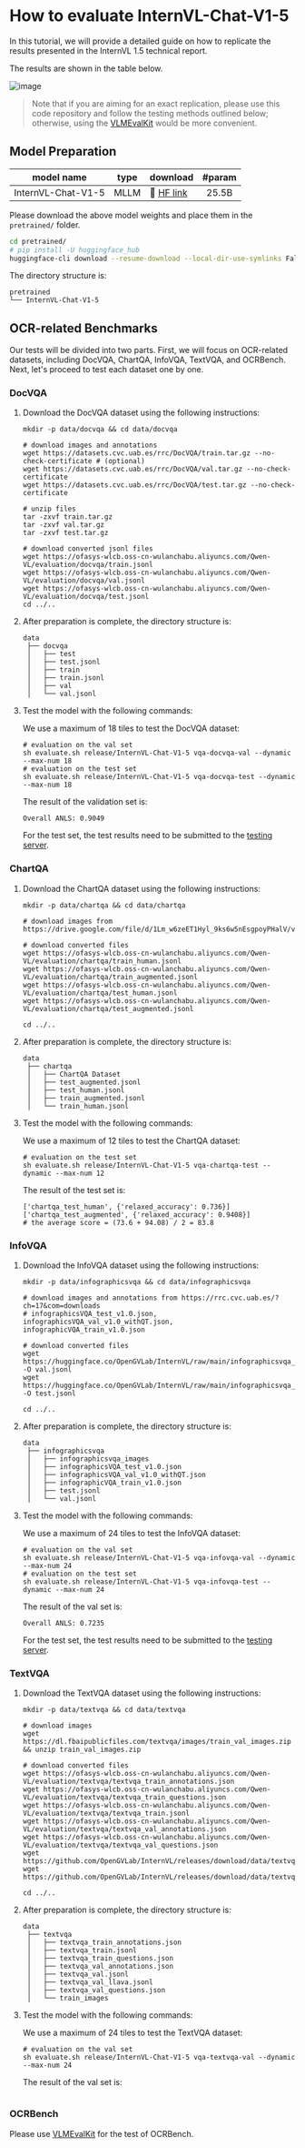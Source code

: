 # How to evaluate InternVL-Chat-V1-5


In this tutorial, we will provide a detailed guide on how to replicate the results presented in the InternVL 1.5 technical report. 

The results are shown in the table below.

![image](https://github.com/OpenGVLab/InternVL/assets/23737120/8b62d429-c689-426a-9267-2727b6430b6e)

> Note that if you are aiming for an exact replication, please use this code repository and follow the testing methods outlined below; otherwise, using the [VLMEvalKit](https://github.com/open-compass/VLMEvalKit) would be more convenient.

## Model Preparation

| model name         | type  | download                                                          |  #param |
| ------------------ | ----- | ----------------------------------------------------------------- | :-----: |
| InternVL-Chat-V1-5 | MLLM  | 🤗 [HF link](https://huggingface.co/OpenGVLab/InternVL-Chat-V1-5) | 25.5B   |

Please download the above model weights and place them in the `pretrained/` folder.

```sh
cd pretrained/
# pip install -U huggingface_hub
huggingface-cli download --resume-download --local-dir-use-symlinks False OpenGVLab/InternVL-Chat-V1-5 --local-dir InternVL-Chat-V1-5
```

The directory structure is:

```
pretrained
└── InternVL-Chat-V1-5
```


## OCR-related Benchmarks

Our tests will be divided into two parts. First, we will focus on OCR-related datasets, including DocVQA, ChartQA, InfoVQA, TextVQA, and OCRBench. Next, let's proceed to test each dataset one by one.

### DocVQA


1. Download the DocVQA dataset using the following instructions:
   
    ```shell
    mkdir -p data/docvqa && cd data/docvqa
    
    # download images and annotations
    wget https://datasets.cvc.uab.es/rrc/DocVQA/train.tar.gz --no-check-certificate # (optional)
    wget https://datasets.cvc.uab.es/rrc/DocVQA/val.tar.gz --no-check-certificate
    wget https://datasets.cvc.uab.es/rrc/DocVQA/test.tar.gz --no-check-certificate
    
    # unzip files
    tar -zxvf train.tar.gz
    tar -zxvf val.tar.gz
    tar -zxvf test.tar.gz
    
    # download converted jsonl files
    wget https://ofasys-wlcb.oss-cn-wulanchabu.aliyuncs.com/Qwen-VL/evaluation/docvqa/train.jsonl
    wget https://ofasys-wlcb.oss-cn-wulanchabu.aliyuncs.com/Qwen-VL/evaluation/docvqa/val.jsonl
    wget https://ofasys-wlcb.oss-cn-wulanchabu.aliyuncs.com/Qwen-VL/evaluation/docvqa/test.jsonl
    cd ../..
    ```

2. After preparation is complete, the directory structure is:

   ```
   data
    ├── docvqa
    │   ├── test
    │   ├── test.jsonl
    │   ├── train
    │   ├── train.jsonl
    │   ├── val
    │   └── val.jsonl
   ```

3. Test the model with the following commands:

   We use a maximum of 18 tiles to test the DocVQA dataset:
     
   ```shell
   # evaluation on the val set
   sh evaluate.sh release/InternVL-Chat-V1-5 vqa-docvqa-val --dynamic --max-num 18
   # evaluation on the test set
   sh evaluate.sh release/InternVL-Chat-V1-5 vqa-docvqa-test --dynamic --max-num 18
   ```

   The result of the validation set is:

   ```
   Overall ANLS: 0.9049
   ```

   For the test set, the test results need to be submitted to the [testing server](https://rrc.cvc.uab.es/?ch=17&com=tasks).

### ChartQA

1. Download the ChartQA dataset using the following instructions:
   
    ```shell
    mkdir -p data/chartqa && cd data/chartqa

   # download images from https://drive.google.com/file/d/1Lm_w6zeET1Hyl_9ks6w5nEsgpoyPHalV/view
   
   # download converted files
   wget https://ofasys-wlcb.oss-cn-wulanchabu.aliyuncs.com/Qwen-VL/evaluation/chartqa/train_human.jsonl
   wget https://ofasys-wlcb.oss-cn-wulanchabu.aliyuncs.com/Qwen-VL/evaluation/chartqa/train_augmented.jsonl
   wget https://ofasys-wlcb.oss-cn-wulanchabu.aliyuncs.com/Qwen-VL/evaluation/chartqa/test_human.jsonl
   wget https://ofasys-wlcb.oss-cn-wulanchabu.aliyuncs.com/Qwen-VL/evaluation/chartqa/test_augmented.jsonl
   
   cd ../..
    ```

2. After preparation is complete, the directory structure is:

   ```
   data
    ├── chartqa
    │   ├── ChartQA Dataset
    │   ├── test_augmented.jsonl
    │   ├── test_human.jsonl
    │   ├── train_augmented.jsonl
    │   └── train_human.jsonl
   ```

3. Test the model with the following commands:

   We use a maximum of 12 tiles to test the ChartQA dataset:
     
   ```shell
   # evaluation on the test set
   sh evaluate.sh release/InternVL-Chat-V1-5 vqa-chartqa-test --dynamic --max-num 12
   ```

   The result of the test set is:

   ```
   ['chartqa_test_human', {'relaxed_accuracy': 0.736}]
   ['chartqa_test_augmented', {'relaxed_accuracy': 0.9408}]
   # the average score = (73.6 + 94.08) / 2 = 83.8
   ```

### InfoVQA

1. Download the InfoVQA dataset using the following instructions:
   
    ```shell
    mkdir -p data/infographicsvqa && cd data/infographicsvqa

   # download images and annotations from https://rrc.cvc.uab.es/?ch=17&com=downloads
   # infographicsVQA_test_v1.0.json, infographicsVQA_val_v1.0_withQT.json, infographicVQA_train_v1.0.json
   
   # download converted files
   wget https://huggingface.co/OpenGVLab/InternVL/raw/main/infographicsvqa_val.jsonl -O val.jsonl
   wget https://huggingface.co/OpenGVLab/InternVL/raw/main/infographicsvqa_test.jsonl -O test.jsonl
   
   cd ../..
    ```

2. After preparation is complete, the directory structure is:

   ```
   data
    ├── infographicsvqa
    │   ├── infographicsvqa_images
    │   ├── infographicsVQA_test_v1.0.json
    │   ├── infographicsVQA_val_v1.0_withQT.json
    │   ├── infographicVQA_train_v1.0.json
    │   ├── test.jsonl
    │   └── val.jsonl
   ```

3. Test the model with the following commands:

   We use a maximum of 24 tiles to test the InfoVQA dataset:
     
   ```shell
   # evaluation on the val set
   sh evaluate.sh release/InternVL-Chat-V1-5 vqa-infovqa-val --dynamic --max-num 24
   # evaluation on the test set
   sh evaluate.sh release/InternVL-Chat-V1-5 vqa-infovqa-test --dynamic --max-num 24
   ```

   The result of the val set is:

   ```
   Overall ANLS: 0.7235
   ```

   For the test set, the test results need to be submitted to the [testing server](https://rrc.cvc.uab.es/?ch=17&com=tasks).

### TextVQA

1. Download the TextVQA dataset using the following instructions:
   
    ```shell
    mkdir -p data/textvqa && cd data/textvqa

    # download images
    wget https://dl.fbaipublicfiles.com/textvqa/images/train_val_images.zip && unzip train_val_images.zip
   
    # download converted files
    wget https://ofasys-wlcb.oss-cn-wulanchabu.aliyuncs.com/Qwen-VL/evaluation/textvqa/textvqa_train_annotations.json
    wget https://ofasys-wlcb.oss-cn-wulanchabu.aliyuncs.com/Qwen-VL/evaluation/textvqa/textvqa_train_questions.json
    wget https://ofasys-wlcb.oss-cn-wulanchabu.aliyuncs.com/Qwen-VL/evaluation/textvqa/textvqa_train.jsonl
    wget https://ofasys-wlcb.oss-cn-wulanchabu.aliyuncs.com/Qwen-VL/evaluation/textvqa/textvqa_val_annotations.json
    wget https://ofasys-wlcb.oss-cn-wulanchabu.aliyuncs.com/Qwen-VL/evaluation/textvqa/textvqa_val_questions.json
    wget https://github.com/OpenGVLab/InternVL/releases/download/data/textvqa_val.jsonl
    wget https://github.com/OpenGVLab/InternVL/releases/download/data/textvqa_val_llava.jsonl
   
    cd ../..
    ```

2. After preparation is complete, the directory structure is:

   ```
   data
    ├── textvqa
    │   ├── textvqa_train_annotations.json
    │   ├── textvqa_train.jsonl
    │   ├── textvqa_train_questions.json
    │   ├── textvqa_val_annotations.json
    │   ├── textvqa_val.jsonl
    │   ├── textvqa_val_llava.jsonl
    │   ├── textvqa_val_questions.json
    │   └── train_images
   ```

3. Test the model with the following commands:

   We use a maximum of 24 tiles to test the TextVQA dataset:
     
   ```shell
   # evaluation on the val set
   sh evaluate.sh release/InternVL-Chat-V1-5 vqa-textvqa-val --dynamic --max-num 24
   ```

   The result of the val set is:

   ```
   
   ```


### OCRBench

Please use [VLMEvalKit](https://github.com/open-compass/VLMEvalKit) for the test of OCRBench.
